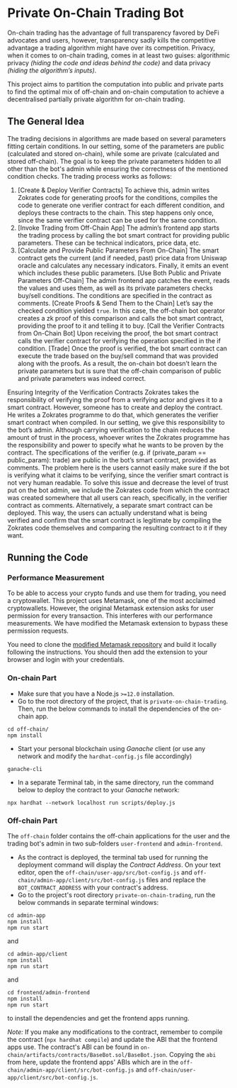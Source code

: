 # Private On-Chain Trading Bot

On-chain trading has the advantage of full transparency favored by DeFi advocates and users, however, transparency sadly kills the competitive advantage a trading algorithm might have over its competition. Privacy, when it comes to on-chain trading, comes in at least two guises: algorithmic privacy _(hiding the code and ideas behind the code)_ and data privacy _(hiding the algorithm’s inputs)_.

This project aims to partition the computation into public and private parts to find the optimal mix of off-chain and on-chain computation to achieve a decentralised partially private algorithm for on-chain trading.

## The General Idea

The trading decisions in algorithms are made based on several parameters fitting certain conditions. In our setting, some of the parameters are public (calculated and stored on-chain), while some are private (calculated and stored off-chain). The goal is to keep the private parameters hidden to all other than the bot's admin while ensuring the correctness of the mentioned condition checks.
 The trading process works as follows: 
1. [Create & Deploy Verifier Contracts] To achieve this, admin writes Zokrates code for generating proofs for the conditions, compiles the code to generate one verifier contract for each different condition, and deploys these contracts to the chain. This step happens only once, since the same verifier contract can be used for the same condition.
1. [Invoke Trading from Off-Chain App] The admin’s frontend app starts the trading process by calling the bot smart contract for providing public parameters. These can be technical indicators, price data, etc.
1. [Calculate and Provide Public Parameters From On-Chain] The smart contract gets the current (and if needed, past) price data from Uniswap oracle and calculates any necessary indicators. Finally, it emits an event which includes these public parameters. 
[Use Both Public and Private Parameters Off-Chain] The admin frontend app catches the event, reads the values and uses them, as well as its private parameters checks buy/sell conditions. The conditions are specified in the contract as comments. 
[Create Proofs & Send Them to the Chain] Let’s say the checked condition yielded `true`. In this case, the off-chain bot operator creates a zk proof of this comparison and calls the bot smart contract, providing the proof to it and telling it to buy.
[Call the Verifier Contracts from On-Chain Bot] Upon receiving the proof, the bot smart contract calls the verifier contract for verifying the operation specified in the if condition. 
[Trade] Once the proof is verified, the bot smart contract can execute the trade based on the buy/sell command that was provided along with the proofs.
As a result, the on-chain bot doesn’t learn the private parameters but is sure that the off-chain comparison of public and private parameters was indeed correct.

Ensuring Integrity of the Verification Contracts
Zokrates takes the responsibility of verifying the proof from a verifying actor and gives it to a smart contract. However, someone has to create and deploy the contract. He writes a Zokrates programme to do that, which generates the verifier smart contract when compiled. In our setting, we give this responsibility to the bot’s admin. 
Although carrying verification to the chain reduces the amount of trust in the process, whoever writes the Zokrates programme has the responsibility and power to specify what he wants to be proven by the contract. The specifications of the verifier (e.g. if (private_param == public_param): trade) are public in the bot’s smart contract, provided as comments. The problem here is the users cannot easily make sure if the bot is verifying what it claims to be verifying, since the verifier smart contract is not very human readable. 
To solve this issue and decrease the level of trust put on the bot admin, we include the Zokrates code from which the contract was created somewhere that all users can reach, specifically, in the verifier contract as comments. Alternatively, a separate smart contract can be deployed. This way, the users can actually understand what is being verified and confirm that the smart contract is legitimate by compiling the Zokrates code themselves and comparing the resulting contract to it if they want.


## Running the Code

### Performance Measurement
To be able to access your crypto funds and use them for trading, you need a cryptowallet. This project uses Metamask, one of the most acclaimed cryptowallets. However, the original Metamask extension asks for user permission for every transaction. This interferes with our performance measurements. We have modified the Metamask extension to bypass these permission requests.

You need to clone the [modified Metamask repository](https://github.com/ckocaogullar15/metamask-extension) and build it locally following the instructions. You should then add the extension to your browser and login with your credentials. 

### On-chain Part

* Make sure that you have a Node.js `>=12.0` installation.
* Go to the root directory of the project, that is `private-on-chain-trading`. Then, run the below commands to install the dependencies of the on-chain app.
```
cd off-chain/
npm install
```
* Start your personal blockchain using *Ganache* client (or use any network and modify the `hardhat-config.js` file accordingly)
```
ganache-cli
```
* In a separate Terminal tab, in the same directory, run the command below to deploy the contract to your *Ganache* network:
```
npx hardhat --network localhost run scripts/deploy.js
```
### Off-chain Part

The `off-chain` folder contains the off-chain applications for the user and the trading bot's admin in two sub-folders `user-frontend` and `admin-frontend`.

* As the contract is deployed, the terminal tab used for running the deployment command will display the *Contract Address*. On your text editor, open the `off-chain/user-app/src/bot-config.js` and `off-chain/admin-app/client/src/bot-config.js` files and replace the `BOT_CONTRACT_ADDRESS` with your contract's address.
* Go to the project's root directory `private-on-chain-trading`, run the below commands in separate terminal windows:
```
cd admin-app
npm install
npm run start
```
and
```
cd admin-app/client
npm install
npm run start
```
and
```
cd frontend/admin-frontend
npm install
npm run start
```
to install the dependencies and get the frontend apps running.

_*Note:*_ If you make any modifications to the contract, remember to compile the contract (`npx hardhat compile`) and update the ABI that the frontend apps use. The contract's ABI can be found in `on-chain/artifacts/contracts/BaseBot.sol/BaseBot.json`. Copying the `abi` from here, update the frontend apps' ABIs which are in the `off-chain/admin-app/client/src/bot-config.js` and `off-chain/user-app/client/src/bot-config.js`.
